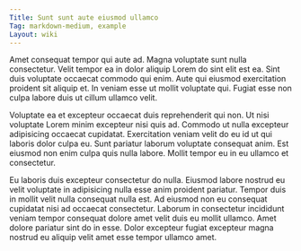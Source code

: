 ```yaml
---
Title: Sunt sunt aute eiusmod ullamco
Tag: markdown-medium, example
Layout: wiki
---
```

Amet consequat tempor qui aute ad. Magna voluptate sunt nulla consectetur. Velit tempor ea in dolor aliquip Lorem do sint elit est ea. Sint duis voluptate occaecat commodo qui enim. Aute qui eiusmod exercitation proident sit aliquip et. In veniam esse ut mollit voluptate qui. Fugiat esse non culpa labore duis ut cillum ullamco velit.

Voluptate ea et excepteur occaecat duis reprehenderit qui non. Ut nisi voluptate Lorem minim excepteur nisi quis ad. Commodo ut nulla excepteur adipisicing occaecat cupidatat. Exercitation veniam velit do eu id ut qui laboris dolor culpa eu. Sunt pariatur laborum voluptate consequat anim. Est eiusmod non enim culpa quis nulla labore. Mollit tempor eu in eu ullamco et consectetur.

Eu laboris duis excepteur consectetur do nulla. Eiusmod labore nostrud eu velit voluptate in adipisicing nulla esse anim proident pariatur. Tempor duis in mollit velit nulla consequat nulla est. Ad eiusmod non eu consequat cupidatat nisi ad occaecat consectetur. Laborum in consectetur incididunt veniam tempor consequat dolore amet velit duis eu mollit ullamco. Amet dolore pariatur sint do in esse. Dolor excepteur fugiat excepteur magna nostrud eu aliquip velit amet esse tempor ullamco amet.